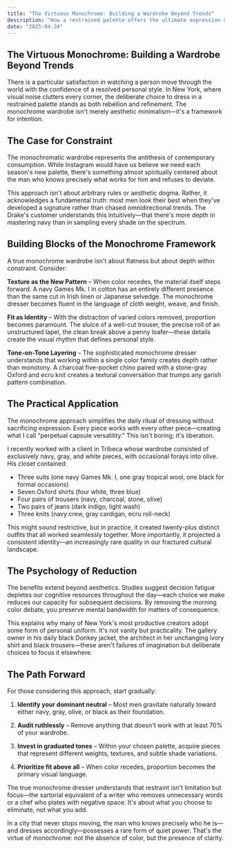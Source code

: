 ```yaml
---
title: "The Virtuous Monochrome: Building a Wardrobe Beyond Trends"
description: "How a restrained palette offers the ultimate expression of personal style in a city that never stops moving."
date: "2025-04-24"
---
```


## The Virtuous Monochrome: Building a Wardrobe Beyond Trends

There is a particular satisfaction in watching a person move through the world with the confidence of a resolved personal style. In New York, where visual noise clutters every corner, the deliberate choice to dress in a restrained palette stands as both rebellion and refinement. The monochrome wardrobe isn't merely aesthetic minimalism—it's a framework for intention.

## The Case for Constraint

The monochromatic wardrobe represents the antithesis of contemporary consumption. While Instagram would have us believe we need each season's new palette, there's something almost spiritually centered about the man who knows precisely what works for him and refuses to deviate. 

This approach isn't about arbitrary rules or aesthetic dogma. Rather, it acknowledges a fundamental truth: most men look their best when they've developed a signature rather than chased omnidirectional trends. The Drake's customer understands this intuitively—that there's more depth in mastering navy than in sampling every shade on the spectrum.

## Building Blocks of the Monochrome Framework

A true monochrome wardrobe isn't about flatness but about depth within constraint. Consider:

**Texture as the New Pattern** – When color recedes, the material itself steps forward. A navy Games Mk. I in cotton has an entirely different presence than the same cut in Irish linen or Japanese selvedge. The monochrome dresser becomes fluent in the language of cloth weight, weave, and finish.

**Fit as Identity** – With the distraction of varied colors removed, proportion becomes paramount. The sluice of a well-cut trouser, the precise roll of an unstructured lapel, the clean break above a penny loafer—these details create the visual rhythm that defines personal style.

**Tone-on-Tone Layering** – The sophisticated monochrome dresser understands that working within a single color family creates depth rather than monotony. A charcoal five-pocket chino paired with a stone-gray Oxford and ecru knit creates a textural conversation that trumps any garish pattern combination.

## The Practical Application

The monochrome approach simplifies the daily ritual of dressing without sacrificing expression. Every piece works with every other piece—creating what I call "perpetual capsule versatility." This isn't boring; it's liberation.

I recently worked with a client in Tribeca whose wardrobe consisted of exclusively navy, gray, and white pieces, with occasional forays into olive. His closet contained:

- Three suits (one navy Games Mk. I, one gray tropical wool, one black for formal occasions)
- Seven Oxford shirts (four white, three blue)
- Four pairs of trousers (navy, charcoal, stone, olive)
- Two pairs of jeans (dark indigo, light wash)
- Three knits (navy crew, gray cardigan, ecru roll-neck)

This might sound restrictive, but in practice, it created twenty-plus distinct outfits that all worked seamlessly together. More importantly, it projected a consistent identity—an increasingly rare quality in our fractured cultural landscape.

## The Psychology of Reduction

The benefits extend beyond aesthetics. Studies suggest decision fatigue depletes our cognitive resources throughout the day—each choice we make reduces our capacity for subsequent decisions. By removing the morning color debate, you preserve mental bandwidth for matters of consequence.

This explains why many of New York's most productive creators adopt some form of personal uniform. It's not vanity but practicality. The gallery owner in his daily black Donkey jacket, the architect in her unchanging ivory shirt and black trousers—these aren't failures of imagination but deliberate choices to focus it elsewhere.

## The Path Forward

For those considering this approach, start gradually:

1. **Identify your dominant neutral** – Most men gravitate naturally toward either navy, gray, olive, or black as their foundation.

2. **Audit ruthlessly** – Remove anything that doesn't work with at least 70% of your wardrobe.

3. **Invest in graduated tones** – Within your chosen palette, acquire pieces that represent different weights, textures, and subtle shade variations.

4. **Prioritize fit above all** – When color recedes, proportion becomes the primary visual language.

The true monochrome dresser understands that restraint isn't limitation but focus—the sartorial equivalent of a writer who removes unnecessary words or a chef who plates with negative space. It's about what you choose to eliminate, not what you add.

In a city that never stops moving, the man who knows precisely who he is—and dresses accordingly—possesses a rare form of quiet power. That's the virtue of monochrome: not the absence of color, but the presence of clarity.